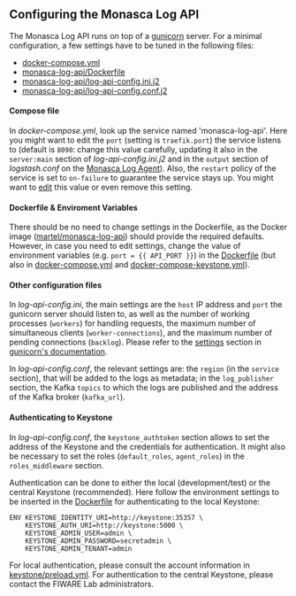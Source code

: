 ## Configuring the Monasca Log API
The Monasca Log API runs on top of a [gunicorn][1] server. For a minimal configuration, a few settings have to be tuned in the following files:

* [docker-compose.yml][4]
* [monasca-log-api/Dockerfile][5]
* [monasca-log-api/log-api-config.ini.j2][6]
* [monasca-log-api/log-api-config.conf.j2][7]

#### Compose file
In _docker-compose.yml_, look up the service named 'monasca-log-api'. Here you might want to edit the `port` (setting is `traefik.port`) the service listens to (default is `8090`: change this value carefully, updating it also in the `server:main` section of _log-api-config.ini.j2_ and in the `output` section of _logstash.conf_ on the [Monasca Log Agent](monasca-log-agent.md)). Also, the `restart` policy of the service is set to `on-failure` to guarantee the service stays up. You might want to [edit][2] this value or even remove this setting.

#### Dockerfile & Enviroment Variables
There should be no need to change settings in the Dockerfile, as the Docker image ([martel/monasca-log-api][10]) should provide the required defaults. However, in case you need to edit settings, change the value of environment variables (e.g. `port = {{ API_PORT }}`) in the [Dockerfile][5] (but also in [docker-compose.yml][4] and [docker-compose-keystone.yml][9]).

#### Other configuration files
In *log-api-config.ini*, the main settings are the `host` IP address and `port` the gunicorn server should listen to, as well as the number of working processes (`workers`) for handling requests, the maximum number of simultaneous clients (`worker-connections`), and the maximum number of pending connections (`backlog`). Please refer to the [settings][3] section in [gunicorn's documentation][1].

In *log-api-config.conf*, the relevant settings are: the `region` (in the `service` section), that will be added to the logs as metadata; in the `log_publisher` section, the Kafka `topics` to which the logs are published and the address of the Kafka broker (`kafka_url`).

#### Authenticating to Keystone
In *log-api-config.conf*, the `keystone_authtoken` section allows to set the address of the Keystone and the credentials for authentication. It might also be necessary to set the roles (`default_roles`, `agent_roles`) in the `roles_middleware` section.

Authentication can be done to either the local (development/test) or the central Keystone (recommended).
Here follow the environment settings to be inserted in the [Dockerfile][5] for authenticating to the local Keystone:

    ENV KEYSTONE_IDENTITY_URI=http://keystone:35357 \
	    KEYSTONE_AUTH_URI=http://keystone:5000 \
	    KEYSTONE_ADMIN_USER=admin \
	    KEYSTONE_ADMIN_PASSWORD=secretadmin \
	    KEYSTONE_ADMIN_TENANT=admin

For local authentication, please consult the account information in [keystone/preload.yml][8]. For authentication to the central Keystone, please contact the FIWARE Lab administrators.

[1]:http://docs.gunicorn.org/en/stable/
[2]:https://docs.docker.com/compose/compose-file/compose-file-v2/#restart
[3]:http://docs.gunicorn.org/en/latest/settings.html
[4]:https://github.com/martel-innovate/deep-log-inspection/blob/master/log-server/docker-compose.yml
[5]:https://github.com/martel-innovate/deep-log-inspection/blob/master/log-server/monasca-log-api/Dockerfile
[6]:https://github.com/martel-innovate/deep-log-inspection/blob/master/log-server/monasca-log-api/config/log-api-config.ini.j2
[7]:https://github.com/martel-innovate/deep-log-inspection/blob/master/log-server/monasca-log-api/log-api-config.conf.j2
[8]:https://github.com/martel-innovate/deep-log-inspection/blob/master/log-server/keystone/preload.yml
[9]:https://github.com/martel-innovate/deep-log-inspection/blob/master/log-server/docker-compose-keystone.yml
[10]:https://hub.docker.com/r/martel/monasca-log-api/
